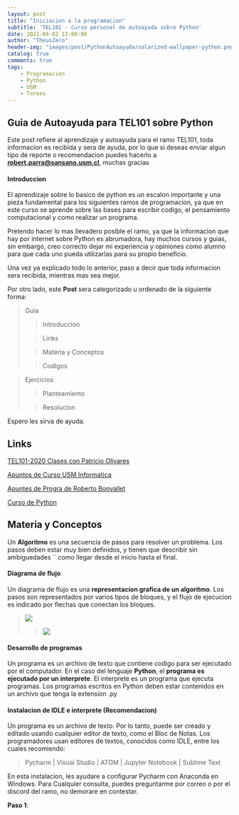 ```yaml
---
layout: post
title: "Iniciacion a la programacion"
subtitle: 'TEL101 - Curso personal de autoayuda sobre Python'
date: 2021-04-02 12:00:00
author: "TheusZero"
header-img: "images/post/PythonAutoayuda/solarized-wallpaper-python.png"
catalog: true
comments: true
tags:
    - Programacion
    - Python
    - USM
    - Tareas
---
```


## Guia de Autoayuda para TEL101 sobre Python

Este post refiere al aprendizaje y autoayuda para el ramo TEL101, toda informacion es recibida y sera de ayuda,
por lo que si deseas enviar algun tipo de reporte o recomendacion puedes hacerlo a **robert.parra@sansano.usm.cl**, muchas gracias

#### Introduccion

El aprendizaje sobre lo basico de python es un escalon importante y una pieza fundamental para los siguientes ramos de programacion, ya que
en este curso se aprende sobre las bases para escribir codigo, el pensamiento computacional y como realizar un programa.

Pretendo hacer lo mas llevadero posible el ramo, ya que la informacion que hay por internet sobre Python es abrumadora, hay muchos cursos y guias,
sin embargo, creo correcto dejar mi experiencia y opiniones como alumno para que cada uno pueda utilizarlas para su propio beneficio.

Una vez ya explicado todo lo anterior, paso a decir que toda informacion sera recibida, mientras mas sea mejor.

Por otro lado, este **Post** sera categorizado u ordenado de la siguiente forma:

> Guia
> 
>> Introduccion
> 
>> Links
> 
>> Materia y Conceptos
> 
>> Codigos

> Ejercicios
>> Planteamiento
> 
>> Resolucion

Espero les sirva de ayuda.

## Links

[TEL101-2020 Clases con Patricio Olivares](https://www.youtube.com/watch?v=s4d2oQs0q4g&list=PLJwrKxbCMmidRZeKhjcG_hIiESFaKhqu7)

[Apuntos de Curso USM Informatica](http://progra.usm.cl/Apuntes_del_curso.html)

[Apuntes de Progra de Roberto Bonvallet](http://progra.usm.cl/Archivos/certamenes/Libro_prograRB.pdf)

[Curso de Python](https://www.youtube.com/watch?v=G2FCfQj-9ig&list=PLU8oAlHdN5BlvPxziopYZRd55pdqFwkeS)

## Materia y Conceptos

Un **Algoritmo** es una secuencia de pasos para resolver un problema. Los
pasos deben estar muy bien definidos, y tienen que describir sin ambiguedades ¨
como llegar desde el inicio hasta el final.

#### Diagrama de flujo
Un diagrama de flujo es una **representacion grafica de un algoritmo**. Los
pasos son representados por varios tipos de bloques, y el flujo de ejecucion
es indicado por flechas que conectan los bloques.

> ![](/TheusZero/images/post/TEL101-2021/1.png)
> 
>> ![](/TheusZero/images/post/TEL101-2021/2.png)

#### Desarrollo de programas

Un programa es un archivo de texto que contiene codigo para ser ejecutado
por el computador. En el caso del lenguaje **Python**, el **programa es ejecutado
por un interprete**. El interprete es un programa que ejecuta programas.
Los programas escritos en Python deben estar contenidos en un archivo
que tenga la extension .py

#### Instalacion de IDLE e interprete (Recomendacion)

Un programa es un archivo de texto. Por lo tanto, puede ser creado y
editado usando cualquier editor de texto, como el Bloc de Notas.
Los programadores usan editores de textos, conocidos como IDLE, entre los cuales
recomiendo:

> Pycharm | Visual Studio | ATOM | Jupyter Notebook | Sublime Text

En esta instalacion, les ayudare a configurar Pycharm con Anaconda en Windows. Para
Cualquier consulta, puedes preguntarme por correo o por el discord del ramo, no demorare
en contestar.

**Paso 1**:









